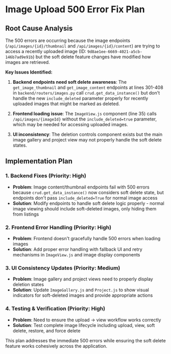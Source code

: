 # Image Upload 500 Error Fix Plan

## **Root Cause Analysis**

The 500 errors are occurring because the image endpoints (`/api/images/{id}/thumbnail` and `/api/images/{id}/content`) are trying to access a recently uploaded image (ID: `9d8ae1ee-6669-4021-a5cb-146b7ad9e91b`) but the soft delete feature changes have modified how images are retrieved.

**Key Issues Identified:**

1. **Backend endpoints need soft delete awareness**: The `get_image_thumbnail` and `get_image_content` endpoints at lines 301-408 in `backend/routers/images.py` call `crud.get_data_instance()` but don't handle the new `include_deleted` parameter properly for recently uploaded images that might be marked as deleted.

2. **Frontend loading issue**: The `ImageView.js` component (line 35) calls `/api/images/{imageId}` without the `include_deleted=true` parameter, which may be needed for accessing uploaded images.

3. **UI inconsistency**: The deletion controls component exists but the main image gallery and project view may not properly handle the soft delete states.

## **Implementation Plan**

### **1. Backend Fixes (Priority: High)**
- **Problem**: Image content/thumbnail endpoints fail with 500 errors because `crud.get_data_instance()` now considers soft delete state, but endpoints don't pass `include_deleted=True` for normal image access
- **Solution**: Modify endpoints to handle soft delete logic properly - normal image viewing should include soft-deleted images, only hiding them from listings

### **2. Frontend Error Handling (Priority: High)**  
- **Problem**: Frontend doesn't gracefully handle 500 errors when loading images
- **Solution**: Add proper error handling with fallback UI and retry mechanisms in `ImageView.js` and image display components

### **3. UI Consistency Updates (Priority: Medium)**
- **Problem**: Image gallery and project views need to properly display deletion states
- **Solution**: Update `ImageGallery.js` and `Project.js` to show visual indicators for soft-deleted images and provide appropriate actions

### **4. Testing & Verification (Priority: High)**
- **Problem**: Need to ensure the upload → view workflow works correctly
- **Solution**: Test complete image lifecycle including upload, view, soft delete, restore, and force delete

This plan addresses the immediate 500 errors while ensuring the soft delete feature works cohesively across the application.